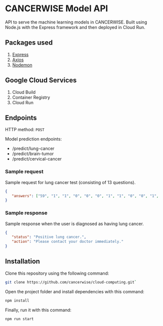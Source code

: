 # CANCERWISE Model API
API to serve the machine learning models in CANCERWISE. Built using Node.js with the Express framework and then deployed in Cloud Run.
## Packages used
1. [Express](https://expressjs.com/)
2. [Axios](https://axios-http.com/)
3. [Nodemon](https://nodemon.io/)
## Google Cloud Services
1. Cloud Build
2. Container Registry
3. Cloud Run
## Endpoints
HTTP method: `POST`

Model prediction endpoints:
- /predict/lung-cancer
- /predict/brain-tumor
- /predict/cervical-cancer
### Sample request
Sample request for lung cancer test (consisting of 13 questions). 
```json
{
   "answers": ["59", "1", "1", "0", "0", "0", "1", "1", "0", "0", "1", "0", "1"]
}
```
### Sample response
Sample response when the user is diagnosed as having lung cancer.
```json
{
   "status": "Positive lung cancer.", 
   "action": "Please contact your doctor immediately." 
}
```
## Installation
Clone this repository using the following command:
```sh
git clone https://github.com/cancerwise/cloud-computing.git`
```
Open the project folder and install dependencies with this command:
```sh
npm install
```
Finally, run it with this command:
```sh
npm run start
```
